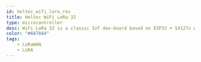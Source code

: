 ```yaml
---
id: heltec_wifi_lora_res
title: Heltec WiFi LoRa 32
type: microcontroller
desc: WiFi LoRa 32 is a classic IoT dev-board based on ESP32 + SX127x with battery management and 0.96" OLED. This makes it suitabe for most morden applications
color: "#687b84"
tags:
    - LoRaWAN
    - LoRA
---
```

